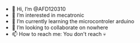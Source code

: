 - 👋 Hi, I’m @AFD120310
- 👀 I’m interested in mecatronic
- 🌱 I’m currently learning the microcontroler arduino
- 💞️ I’m looking to collaborate on nowhere
- 📫 How to reach me: You don't reach 💀

<!---
AFD120310/AFD120310 is a ✨ special ✨ repository because its `README.md` (this file) appears on your GitHub profile.
You can click the Preview link to take a look at your changes.
--->
